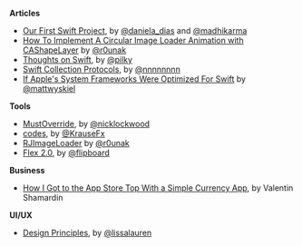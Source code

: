 **Articles**

* [Our First Swift Project](http://tech.ustwo.com/2015/02/19/our-first-swift-project/), by [@daniela_dias](https://twitter.com/daniela_dias) and [@madhikarma](https://twitter.com/madhikarma/)
* [How To Implement A Circular Image Loader Animation with CAShapeLayer](http://www.raywenderlich.com/94302/implement-circular-image-loader-animation-cashapelayer) by [@r0unak](https://twitter.com/r0unak)
* [Thoughts on Swift](http://pilky.me/40/), by [@pilky](https://twitter.com/pilky)
* [Swift Collection Protocols](http://nshipster.com/swift-collection-protocols/), by [@nnnnnnnn](https://twitter.com/nnnnnnnn)
* [If Apple's System Frameworks Were Optimized For Swift](http://mattwyskiel.github.io/posts/2015/02/16/if-apples-system-frameworks-were-optimized-for-swift.html) by [@mattwyskiel](https://twitter.com/mattwyskiel)

**Tools**

* [MustOverride](https://github.com/nicklockwood/MustOverride), by [@nicklockwood](https://twitter.com/nicklockwood)
* [codes](https://github.com/KrauseFx/codes), by [@KrauseFx](https://twitter.com/KrauseFx)
* [RJImageLoader](https://github.com/rounak/RJImageLoader) by [@r0unak](https://twitter.com/r0unak)
* [Flex 2.0](https://github.com/Flipboard/FLEX/releases/tag/2.0.0), by [@flipboard](https://twitter.com/flipboard)

**Business**

* [How I Got to the App Store Top With a Simple Currency App](http://kukuruku.co/hub/ios/how-i-got-to-the-app-store-top-with-a-simple-currency-app), by Valentin Shamardin 

**UI/UX** 

* [Design Principles](http://learndesignprinciples.com/), by [@lissalauren](https://twitter.com/lissalauren)
